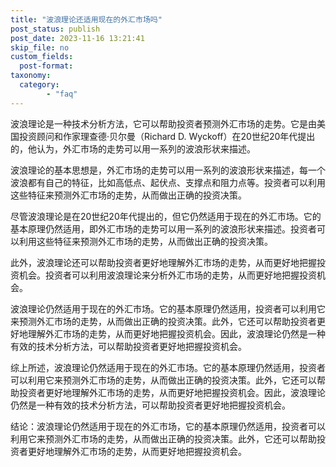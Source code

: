 ```yaml
---
title: "波浪理论还适用现在的外汇市场吗"
post_status: publish
post_date: 2023-11-16 13:21:41
skip_file: no
custom_fields: 
  post-format: 
taxonomy:
  category:
        - "faq"
---
```


波浪理论是一种技术分析方法，它可以帮助投资者预测外汇市场的走势。它是由美国投资顾问和作家理查德·贝尔曼（Richard D. Wyckoff）在20世纪20年代提出的，他认为，外汇市场的走势可以用一系列的波浪形状来描述。

波浪理论的基本思想是，外汇市场的走势可以用一系列的波浪形状来描述，每一个波浪都有自己的特征，比如高低点、起伏点、支撑点和阻力点等。投资者可以利用这些特征来预测外汇市场的走势，从而做出正确的投资决策。

尽管波浪理论是在20世纪20年代提出的，但它仍然适用于现在的外汇市场。它的基本原理仍然适用，即外汇市场的走势可以用一系列的波浪形状来描述。投资者可以利用这些特征来预测外汇市场的走势，从而做出正确的投资决策。

此外，波浪理论还可以帮助投资者更好地理解外汇市场的走势，从而更好地把握投资机会。投资者可以利用波浪理论来分析外汇市场的走势，从而更好地把握投资机会。

波浪理论仍然适用于现在的外汇市场。它的基本原理仍然适用，投资者可以利用它来预测外汇市场的走势，从而做出正确的投资决策。此外，它还可以帮助投资者更好地理解外汇市场的走势，从而更好地把握投资机会。因此，波浪理论仍然是一种有效的技术分析方法，可以帮助投资者更好地把握投资机会。

综上所述，波浪理论仍然适用于现在的外汇市场。它的基本原理仍然适用，投资者可以利用它来预测外汇市场的走势，从而做出正确的投资决策。此外，它还可以帮助投资者更好地理解外汇市场的走势，从而更好地把握投资机会。因此，波浪理论仍然是一种有效的技术分析方法，可以帮助投资者更好地把握投资机会。

结论：波浪理论仍然适用于现在的外汇市场，它的基本原理仍然适用，投资者可以利用它来预测外汇市场的走势，从而做出正确的投资决策。此外，它还可以帮助投资者更好地理解外汇市场的走势，从而更好地把握投资机会。

